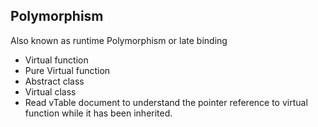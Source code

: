 ## Polymorphism 
Also known as runtime Polymorphism or late binding
- Virtual function
- Pure Virtual function
- Abstract class
- Virtual class
- Read vTable document to understand the pointer reference to virtual function while it has been inherited.
